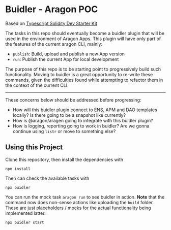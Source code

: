 # Buidler - Aragon POC

Based on [Typescript Solidity Dev Starter Kit](https://github.com/rhlsthrm/typescript-solidity-dev-starter-kit)

The tasks in this repo should eventually become a buidler plugin that will be used in the environment of Aragon Apps. This plugin will have only part of the features of the current aragon CLI, mainly:

- `publish`: Build, upload and publish a new App version
- `run`: Publish the current App for local development

The purpose of this repo is to be starting point to progressively build such functionality. Moving to buidler is a great opportunity to re-write these commands, given the difficulties found while attempting to refactor them in the context of the current CLI.

---

These concerns below should be addressed before progressing:

- How will this buidler plugin connect to ENS, APM and DAO templates locally? Is there going to be a snapshot like currently?
- How is @aragon/aragen going to integrate with this buidler plugin?
- How is logging, reporting going to work in buidler? Are we gonna continue using `listr` or move to something else?

## Using this Project

Clone this repository, then install the dependencies with

```
npm install
```

Then can check the available tasks with

```
npx buidler
```

You can run the mock task `aragon run` to see buidler in action. **Note** that the command now does non-sense actions like uploading the `build` folder. These are just placeholders / mocks for the actual functionality being implemented latter.

```
npx buidler start
```
